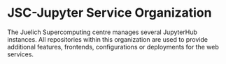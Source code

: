 # JSC-Jupyter Service Organization

The Juelich Supercomputing centre manages several JupyterHub instances. All repositories within this organization are used to provide additional features, frontends, configurations or deployments for the web services.
